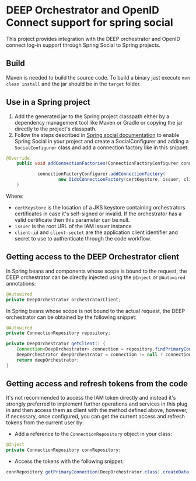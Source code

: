 # DEEP Orchestrator and OpenID Connect support for spring social #

This project provides integration with the DEEP orchestrator and OpenID connect log-in support through Spring Social to Spring projects.

## Build ##

Maven is needed to build the source code. To build a binary just execute `mvn clean install` and the jar should be in the `target` folder.

## Use in a Spring project ##

1. Add the generated jar to the Spring project classpath either by a dependency management tool like Maven or Gradle or copying the jar directly to the project's classpath.
2. Follow the steps described in [Spring social documentation](https://docs.spring.io/spring-social/docs/1.1.4.RELEASE/reference/htmlsingle) to enable Spring Social in your project and create a SocialConfigurer and adding a `SocialConfigurer` class and add a connection factory like in this snippet:
```java
@Override
    public void addConnectionFactories(ConnectionFactoryConfigurer connectionFactoryConfigurer, Environment environment) {

            connectionFactoryConfigurer.addConnectionFactory(
                    new OidcConnectionFactory(certKeystore, issuer, clientId, clientSecret));
    }
```

Where:
- `certKeystore` is the location of a JKS keystore containing orchestrators certificates in case it's self-signed or invalid. If the orchestrator has a valid certificate then this parameter can be null.
- `issuer` is the root URL of the IAM issuer instance 
- `client-id` and `client-sectet` are the application client identifier and secret to use to authenticate through the code workflow.

## Getting access to the DEEP Orchestrator client

In Spring beans and components whose scope is bound to the request, the DEEP orchestrator can be directly injected using the ``@Inject`` or ``@Autowired`` annotations:

```java
@Autowired
private DeepOrchestrator orchestratorClient;
```

In Spring beans whose scope is not bound to the actual request, the DEEP orchestrator can be obtained by the following snippet:

```java
@Autowired
private ConnectionRepository repository;

private DeepOrchestrator getClient() {
    Connection<DeepOrchestrator> connection = repository.findPrimaryConnection(DeepOrchestrator.class);
    DeepOrchestrator deepOrchestrator = connection != null ? connection.getApi() : null;
    return deepOrchestrator;
}
```

## Getting access and refresh tokens from the code ##

It's not recommended to access the IAM token directly and instead it's strongly preferred to implement further operations and services in this plug in and then access them as client with the method defined above, however, if necessary, once configured, you can get the current access and refresh tokens from the current user by:

-  Add a reference to the `ConnectionRepository` object in your class:
```java
@Inject
private ConnectionRepository connRepository;
```

- Access the tokens with the following snippet:
```java
connRepository.getPrimaryConnection(DeepOrchestrator.class).createData()
``` 
